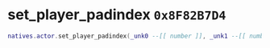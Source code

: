 # set_player_padindex `0x8F82B7D4`

```lua
natives.actor.set_player_padindex(_unk0 --[[ number ]], _unk1 --[[ number ]])
```